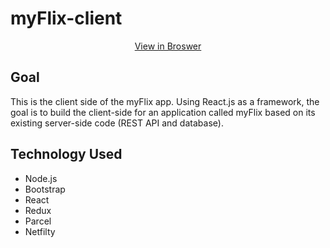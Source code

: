 # myFlix-client

<div align="center">
  <a href="https://cinema-spark.netlify.app/" alt="View in browser">View in Broswer</a>
</div>

## Goal
This is the client side of the myFlix app. Using React.js as a framework, the goal is to build the client-side for an application called myFlix based on its existing server-side code (REST API and database).

## Technology Used
- Node.js
- Bootstrap
- React
- Redux
- Parcel
- Netfilty

